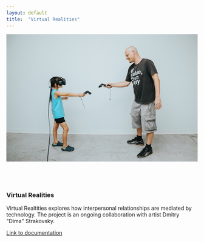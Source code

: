 ```yaml
---
layout: default
title:  "Virtual Realities"
---
```


<div class="right">
  <div class="row">
    <div class="col-xs-12">
    </div>
    <div class="col-xs-8" style="padding-bottom:20px">
      <img src="/images/virtualRealities_1.jpg" class="img-responsive" alt="Virtual Realities" style="padding-bottom: 2rem; max-width:100%">
    </div>
  </div>
  <h3 align="left">Virtual Realities</h3>
  <p>Virtual Realtities explores how interpersonal relationships are mediated by technology. The project is an ongoing collaboration with artist Dmitry "Dima" Strakovsky. </p>
  <p> <a href="https://medium.com/the-controllers/virtual-realities-9bb47a438c50">Link to documentation</a> </p>
</div>
